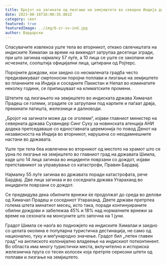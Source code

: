 ```yaml
---
title: Бројот на загинати од лизгање на земјиштето во северна Индија достигна 57
date: 2023-08-16T16:00:35.862Z
category: свет
featured: true
featuredImage: ../img/6-zr-sv-ind.jpg
author: Вардарски
---
```

Спасувачите извлекоа уште тела во вторникот, откако свлечиштата на индиските Хималаи за време на викендот затрупаа десетици згради, при што загинаа најмалку 57 луѓе, а 10 лица се уште се закопани или исчезнати, соопштија официјални лица, цитирани од Ројтерс.

Поројните дождови, кои заедно со несмалената градба често предизвикуваат смртоносни поројни поплави и лизгање на земјиштето во планините на Индија и соседните Пакистан и Непал во изминатите неколку години, се припишуваат на климатските промени.

Штетите од лизгањето на земјиштето во индиската држава Химачал Прадеш се големи, зградите се затрупани под карпите и паѓаат дрвја, прекинати патишта, железници и далноводи.

„Бројот на загинати може да се зголеми“, изјави главниот министер на северната држава Сухвиндер Синг Суху за новинската агенција АНИ додека претседаваше со едноставната церемонија по повод Денот на независноста на Индија во вторникот, нарушена со неодамнешните настани во државата.

Уште три тела беа извлечени во вторникот од местото на храмот што се урна по лизгање на земјиштето во главниот град на државата Шимла, каде што 14 лица загинаа во инциденти поврзани со дождот, изјави претставникот за управување со катастрофи, Правин Бардвај.

Најмалку 55 луѓе загинаа во државата поради катастрофата, рече Бардвај. Две лица загинаа и во соседната држава Утараханд во инциденти поврзани со дождот.

Се предвидува дека обилните врнежи ќе продолжат до среда во делови од Химачал Прадеш и соседниот Утараханд. Двете држави претрпеа голема штета минатиот месец, исто така, поради континуираните обилни дождови и забележаа 45% и 18% над нормалните врнежи за време на сезоната на монсуните што започна на 1 јуни.

Градот Шимла се наоѓа во подножјето на индиските Хималаи и заедно со целата околина е популарна туристичка дестинација, не само од национално, туку и меѓународно значење. Градот бил „летен главен град“ на англиското колонијално владеење на индискиот потконтинент. Во областа има многу туристички места, вклучително и историска железничка пруга со тесен колосек која претрпе сериозни штети од поплави и лизгање на земјиштето.